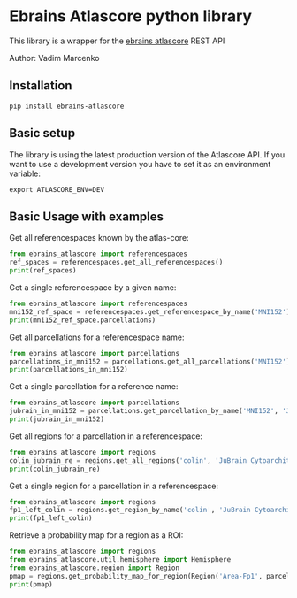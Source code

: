 # Ebrains Atlascore python library 

This library is a wrapper for the [ebrains atlascore](https://ebrains-atlascore.apps.hbp.eu/) REST API

Author: Vadim Marcenko

## Installation

`pip install ebrains-atlascore`

## Basic setup

The library is using the latest production version of the Atlascore API.
If you want to use a development version you have to set it as an environment variable:

`export ATLASCORE_ENV=DEV`

## Basic Usage with examples

Get all referencespaces known by the atlas-core:

```python
from ebrains_atlascore import referencespaces
ref_spaces = referencespaces.get_all_referencespaces()
print(ref_spaces)
```

Get a single referencespace by a given name:

```python
from ebrains_atlascore import referencespaces
mni152_ref_space = referencespaces.get_referencespace_by_name('MNI152')
print(mni152_ref_space.parcellations)
```

Get all parcellations for a referencespace name:

```python
from ebrains_atlascore import parcellations
parcellations_in_mni152 = parcellations.get_all_parcellations('MNI152')
print(parcellations_in_mni152)
```

Get a single parcellation for a reference name:

```python
from ebrains_atlascore import parcellations
jubrain_in_mni152 = parcellations.get_parcellation_by_name('MNI152', 'JuBrain Cytoarchitectonic Atlas')
print(jubrain_in_mni152)
```

Get all regions for a parcellation in a referencespace:

```python
from ebrains_atlascore import regions
colin_jubrain_re = regions.get_all_regions('colin', 'JuBrain Cytoarchitectonic Atlas')
print(colin_jubrain_re)
```

Get a single region for a parcellation in a referencespace:

```python
from ebrains_atlascore import regions
fp1_left_colin = regions.get_region_by_name('colin', 'JuBrain Cytoarchitectonic Atlas', 'Area Fp1 (FPole) - left hemisphere')
print(fp1_left_colin)
```

Retrieve a probability map for a region as a ROI:
```python
from ebrains_atlascore import regions
from ebrains_atlascore.util.hemisphere import Hemisphere
from ebrains_atlascore.region import Region
pmap = regions.get_probability_map_for_region(Region('Area-Fp1', parcellation='JuBrain Cytoarchitectonic Atlas', referencespace='MNI152'), Hemisphere.LEFT.value, 0.2)
print(pmap)
```
